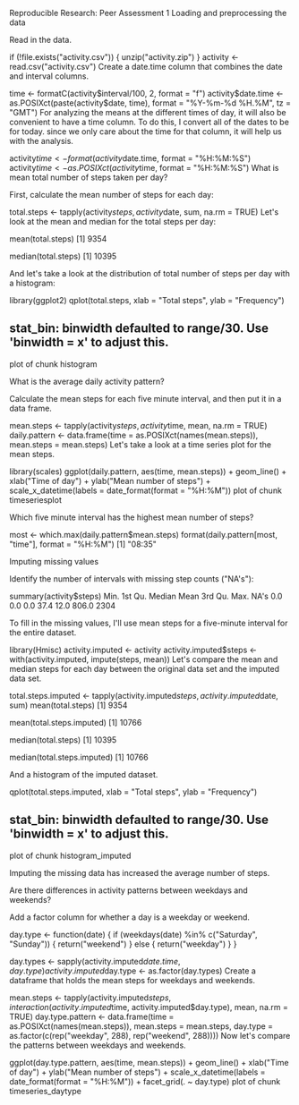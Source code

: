 Reproducible Research: Peer Assessment 1
Loading and preprocessing the data

Read in the data.

if (!file.exists("activity.csv")) {
    unzip("activity.zip")
}
activity <- read.csv("activity.csv")
Create a date.time column that combines the date and interval columns.

time <- formatC(activity$interval/100, 2, format = "f")
activity$date.time <- as.POSIXct(paste(activity$date, time), format = "%Y-%m-%d %H.%M", 
    tz = "GMT")
For analyzing the means at the different times of day, it will also be convenient to have a time column. To do this, I convert all of the dates to be for today. since we only care about the time for that column, it will help us with the analysis.

activity$time <- format(activity$date.time, format = "%H:%M:%S")
activity$time <- as.POSIXct(activity$time, format = "%H:%M:%S")
What is mean total number of steps taken per day?

First, calculate the mean number of steps for each day:

total.steps <- tapply(activity$steps, activity$date, sum, na.rm = TRUE)
Let's look at the mean and median for the total steps per day:

mean(total.steps)
[1] 9354

median(total.steps)
[1] 10395

And let's take a look at the distribution of total number of steps per day with a histogram:

library(ggplot2)
qplot(total.steps, xlab = "Total steps", ylab = "Frequency")
## stat_bin: binwidth defaulted to range/30. Use 'binwidth = x' to adjust this.
plot of chunk histogram

What is the average daily activity pattern?

Calculate the mean steps for each five minute interval, and then put it in a data frame.

mean.steps <- tapply(activity$steps, activity$time, mean, na.rm = TRUE)
daily.pattern <- data.frame(time = as.POSIXct(names(mean.steps)), mean.steps = mean.steps)
Let's take a look at a time series plot for the mean steps.

library(scales)
ggplot(daily.pattern, aes(time, mean.steps)) + geom_line() + xlab("Time of day") + 
    ylab("Mean number of steps") + scale_x_datetime(labels = date_format(format = "%H:%M"))
plot of chunk timeseriesplot

Which five minute interval has the highest mean number of steps?

most <- which.max(daily.pattern$mean.steps)
format(daily.pattern[most, "time"], format = "%H:%M")
[1] "08:35"

Imputing missing values

Identify the number of intervals with missing step counts ("NA's"):

summary(activity$steps)
Min. 1st Qu. Median Mean 3rd Qu. Max. NA's 0.0 0.0 0.0 37.4 12.0 806.0 2304

To fill in the missing values, I'll use mean steps for a five-minute interval for the entire dataset.

library(Hmisc)
activity.imputed <- activity
activity.imputed$steps <- with(activity.imputed, impute(steps, mean))
Let's compare the mean and median steps for each day between the original data set and the imputed data set.

total.steps.imputed <- tapply(activity.imputed$steps, activity.imputed$date, 
    sum)
mean(total.steps)
[1] 9354

mean(total.steps.imputed)
[1] 10766

median(total.steps)
[1] 10395

median(total.steps.imputed)
[1] 10766

And a histogram of the imputed dataset.

qplot(total.steps.imputed, xlab = "Total steps", ylab = "Frequency")
## stat_bin: binwidth defaulted to range/30. Use 'binwidth = x' to adjust this.
plot of chunk histogram_imputed

Imputing the missing data has increased the average number of steps.

Are there differences in activity patterns between weekdays and weekends?

Add a factor column for whether a day is a weekday or weekend.

day.type <- function(date) {
    if (weekdays(date) %in% c("Saturday", "Sunday")) {
        return("weekend")
    } else {
        return("weekday")
    }
}

day.types <- sapply(activity.imputed$date.time, day.type)
activity.imputed$day.type <- as.factor(day.types)
Create a dataframe that holds the mean steps for weekdays and weekends.

mean.steps <- tapply(activity.imputed$steps, interaction(activity.imputed$time, 
    activity.imputed$day.type), mean, na.rm = TRUE)
day.type.pattern <- data.frame(time = as.POSIXct(names(mean.steps)), mean.steps = mean.steps, 
    day.type = as.factor(c(rep("weekday", 288), rep("weekend", 288))))
Now let's compare the patterns between weekdays and weekends.

ggplot(day.type.pattern, aes(time, mean.steps)) + geom_line() + xlab("Time of day") + 
    ylab("Mean number of steps") + scale_x_datetime(labels = date_format(format = "%H:%M")) + 
    facet_grid(. ~ day.type)
plot of chunk timeseries_daytype
